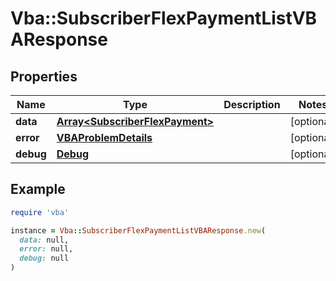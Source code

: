 # Vba::SubscriberFlexPaymentListVBAResponse

## Properties

| Name | Type | Description | Notes |
| ---- | ---- | ----------- | ----- |
| **data** | [**Array&lt;SubscriberFlexPayment&gt;**](SubscriberFlexPayment.md) |  | [optional] |
| **error** | [**VBAProblemDetails**](VBAProblemDetails.md) |  | [optional] |
| **debug** | [**Debug**](Debug.md) |  | [optional] |

## Example

```ruby
require 'vba'

instance = Vba::SubscriberFlexPaymentListVBAResponse.new(
  data: null,
  error: null,
  debug: null
)
```


